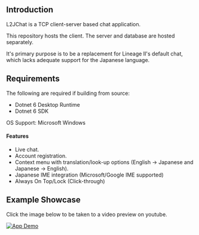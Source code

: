 ## Introduction
L2JChat is a TCP client-server based chat application. 

This repository hosts the client. The server and database are hosted separately.

It's primary purpose is to be a replacement for Lineage II's default chat, which lacks adequate support for the Japanese language.

## Requirements
The following are required if building from source:

- Dotnet 6 Desktop Runtime
- Dotnet 6 SDK

OS Support: Microsoft Windows

#### Features
- Live chat.
- Account registration.
- Context menu with translation/look-up options (English -> Japanese and Japanese -> English).
- Japanese IME integration (Microsoft/Google IME supported)
- Always On Top/Lock (Click-through)

## Example Showcase
Click the image below to be taken to a video preview on youtube.

[![App Demo](https://img.youtube.com/vi/WO9VLTiwAQA/0.jpg)](https://youtu.be/WO9VLTiwAQA)
